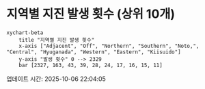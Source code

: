 # 지역별 지진 발생 횟수 (상위 10개)

```mermaid
xychart-beta
    title "지역별 지진 발생 횟수"
    x-axis ["Adjacent", "Off", "Northern", "Southern", "Noto,", "Central", "Hyuganada", "Western", "Eastern", "Kiisuido"]
    y-axis "발생 횟수" 0 --> 2329
    bar [2327, 163, 43, 39, 28, 24, 17, 16, 15, 11]
```

업데이트 시간: 2025-10-06 22:04:05
